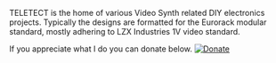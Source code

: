 TELETECT is the home of various Video Synth related DIY electronics projects.
Typically the designs are formatted for the Eurorack modular standard, mostly adhering to LZX Industries 1V video standard.

If you appreciate what I do you can donate below.
[![Donate](https://img.shields.io/badge/Donate-PayPal-green.svg)](https://www.paypal.com/donate?hosted_button_id=KJDXDM9NJ4GWQ)

<!--
**Teletect/Teletect** is a ✨ _special_ ✨ repository because its `README.md` (this file) appears on your GitHub profile.

Here are some ideas to get you started:

- 🔭 I’m currently working on ...
- 🌱 I’m currently learning ...
- 👯 I’m looking to collaborate on ...
- 🤔 I’m looking for help with ...
- 💬 Ask me about ...
- 📫 How to reach me: ...
- 😄 Pronouns: ...
- ⚡ Fun fact: ...
-->
